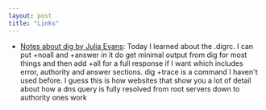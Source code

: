 ```yaml
---
layout: post
title: "Links"
---
```


* [Notes about dig by Julia Evans](https://jvns.ca/blog/2021/12/04/how-to-use-dig/): Today I learned about the .digrc. I can put +noall and +answer in it do get minimal output from dig for most things and then add +all for a full response if I want which includes error, authority and answer sections. dig +trace is a command I haven't used before. I guess this is how websites that show you a lot of detail about how a dns query is fully resolved from root servers down to authority ones work
